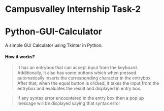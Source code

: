 # Campusvalley Internship Task-2
# Python-GUI-Calculator
A simple GUI Calculator using Tkinter in Python.

#### How it works?

>It has an entrybox that can accept input from the keyboard. Additionally, it also has some buttons which when pressed automatically inserts the corresponding character in the entrybox. After that, when the equal button is clicked, it takes the input from the entrybox and evaluates the result and displayed in entry box.

>If any syntax error encountered in the entry box then a pop up message will be displayed saying that syntax error


